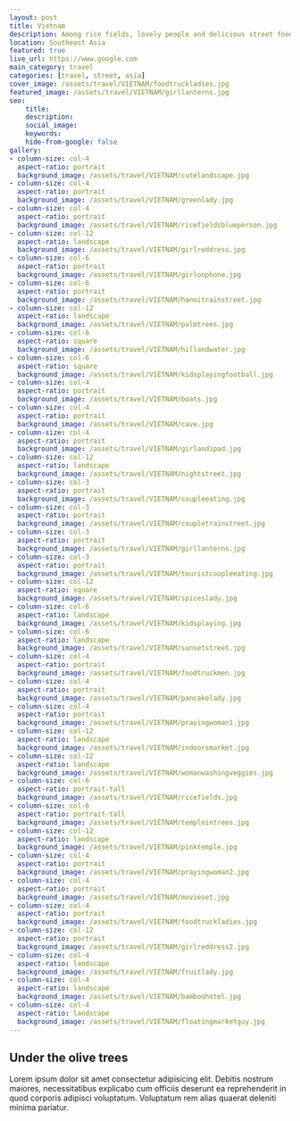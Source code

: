 ```yaml
---
layout: post
title: Vietnam
description: Among rice fields, lovely people and delicious street food
location: Southeast Asia
featured: true
live_url: https://www.google.com
main_category: travel
categories: [travel, street, asia]
cover_image: /assets/travel/VIETNAM/foodtruckladies.jpg
featured_image: /assets/travel/VIETNAM/girllanterns.jpg
seo:
    title:
    description:
    social_image:
    keywords:
    hide-from-google: false 
gallery:
- column-size: col-4
  aspect-ratio: portrait
  background_image: /assets/travel/VIETNAM/cutelandscape.jpg
- column-size: col-4
  aspect-ratio: portrait
  background_image: /assets/travel/VIETNAM/greenlady.jpg
- column-size: col-4
  aspect-ratio: portrait
  background_image: /assets/travel/VIETNAM/ricefieldsblueperson.jpg
- column-size: col-12
  aspect-ratio: landscape
  background_image: /assets/travel/VIETNAM/girlreddress.jpg
- column-size: col-6
  aspect-ratio: portrait
  background_image: /assets/travel/VIETNAM/girlonphone.jpg
- column-size: col-6
  aspect-ratio: portrait
  background_image: /assets/travel/VIETNAM/hanoitrainstreet.jpg
- column-size: col-12
  aspect-ratio: landscape
  background_image: /assets/travel/VIETNAM/palmtrees.jpg
- column-size: col-6
  aspect-ratio: square
  background_image: /assets/travel/VIETNAM/hillandwater.jpg
- column-size: col-6
  aspect-ratio: square
  background_image: /assets/travel/VIETNAM/kidsplayingfootball.jpg
- column-size: col-4
  aspect-ratio: portrait
  background_image: /assets/travel/VIETNAM/boats.jpg
- column-size: col-4
  aspect-ratio: portrait
  background_image: /assets/travel/VIETNAM/cave.jpg
- column-size: col-4
  aspect-ratio: portrait
  background_image: /assets/travel/VIETNAM/girlandipad.jpg
- column-size: col-12
  aspect-ratio: landscape
  background_image: /assets/travel/VIETNAM/nightstreet.jpg
- column-size: col-3
  aspect-ratio: portrait
  background_image: /assets/travel/VIETNAM/coupleeating.jpg
- column-size: col-3
  aspect-ratio: portrait
  background_image: /assets/travel/VIETNAM/coupletrainstreet.jpg
- column-size: col-3
  aspect-ratio: portrait
  background_image: /assets/travel/VIETNAM/girllanterns.jpg
- column-size: col-3
  aspect-ratio: portrait
  background_image: /assets/travel/VIETNAM/touristcoupleeating.jpg
- column-size: col-12
  aspect-ratio: square
  background_image: /assets/travel/VIETNAM/spiceslady.jpg
- column-size: col-6
  aspect-ratio: landscape
  background_image: /assets/travel/VIETNAM/kidsplaying.jpg
- column-size: col-6
  aspect-ratio: landscape
  background_image: /assets/travel/VIETNAM/sunsetstreet.jpg
- column-size: col-4
  aspect-ratio: portrait
  background_image: /assets/travel/VIETNAM/foodtruckmen.jpg
- column-size: col-4
  aspect-ratio: portrait
  background_image: /assets/travel/VIETNAM/pancakelady.jpg
- column-size: col-4
  aspect-ratio: portrait
  background_image: /assets/travel/VIETNAM/prayingwoman1.jpg
- column-size: col-12
  aspect-ratio: landscape
  background_image: /assets/travel/VIETNAM/indoorsmarket.jpg 
- column-size: col-12
  aspect-ratio: landscape
  background_image: /assets/travel/VIETNAM/womanwashingveggies.jpg 
- column-size: col-6
  aspect-ratio: portrait-tall
  background_image: /assets/travel/VIETNAM/ricefields.jpg
- column-size: col-6
  aspect-ratio: portrait-tall
  background_image: /assets/travel/VIETNAM/templeintrees.jpg
- column-size: col-12
  aspect-ratio: landscape
  background_image: /assets/travel/VIETNAM/pinktemple.jpg
- column-size: col-4
  aspect-ratio: portrait
  background_image: /assets/travel/VIETNAM/prayingwoman2.jpg
- column-size: col-4
  aspect-ratio: portrait
  background_image: /assets/travel/VIETNAM/movieset.jpg
- column-size: col-4
  aspect-ratio: portrait
  background_image: /assets/travel/VIETNAM/foodtruckladies.jpg
- column-size: col-12
  aspect-ratio: portrait
  background_image: /assets/travel/VIETNAM/girlreddress2.jpg
- column-size: col-4
  aspect-ratio: landscape
  background_image: /assets/travel/VIETNAM/fruitlady.jpg
- column-size: col-4
  aspect-ratio: landscape
  background_image: /assets/travel/VIETNAM/bamboohotel.jpg
- column-size: col-4
  aspect-ratio: landscape
  background_image: /assets/travel/VIETNAM/floatingmarketguy.jpg
---
```


## Under the olive trees

Lorem ipsum dolor sit amet consectetur adipisicing elit. Debitis nostrum maiores, necessitatibus explicabo cum officiis deserunt ea reprehenderit in quod corporis adipisci voluptatum. Voluptatum rem alias quaerat deleniti minima pariatur.